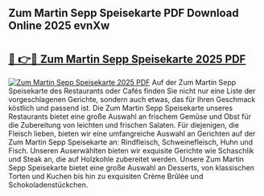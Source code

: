 ## Zum Martin Sepp Speisekarte PDF Download Online 2025 evnXw

# <h2><a href="http://gc8aphh.nevu.top/?p=Zum+Martin+Sepp+Speisekarte">🔗 👉🔴 Zum Martin Sepp Speisekarte 2025 PDF</a></h2>

[![Zum Martin Sepp Speisekarte 2025 PDF](https://i.imgur.com/dBaPXMq.png)](http://gc8aphh.nevu.top/?p=Zum+Martin+Sepp+Speisekarte)
Auf der Zum Martin Sepp Speisekarte des Restaurants oder Cafés finden Sie nicht nur eine Liste der vorgeschlagenen Gerichte, sondern auch etwas, das für Ihren Geschmack köstlich und passend ist. Die Zum Martin Sepp Speisekarte unseres Restaurants bietet eine große Auswahl an frischem Gemüse und Obst für die Zubereitung von leichten und frischen Salaten. Für diejenigen, die Fleisch lieben, bieten wir eine umfangreiche Auswahl an Gerichten auf der Zum Martin Sepp Speisekarte an: Rindfleisch, Schweinefleisch, Huhn und Fisch. Unseren Auserwählten bieten wir exquisite Gerichte wie Schaschlik und Steak an, die auf Holzkohle zubereitet werden. Unsere Zum Martin Sepp Speisekarte bietet eine große Auswahl an Desserts, von klassischen Torten und Kuchen bis hin zu exquisiten Crème Brûlée und Schokoladenstückchen.
